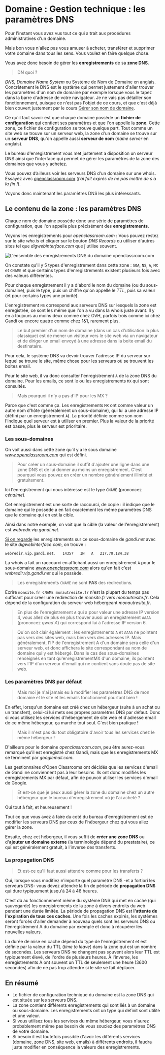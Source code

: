 # Domaine : Gestion technique : les paramètres DNS

Pour l'instant vous avez vus tout ce qui a trait aux procédures administratives d'un domaine.

Mais bon vous n'allez pas vous amuser à acheter, transférer et supprimer votre domaine dans tous les sens. Vous voulez en faire quelque chose.

Vous avez donc besoin de gérer les __enregistrements__ de sa __zone DNS__.

> DN quoi ?

_DNS, Domaine Name System_ ou Système de Nom de Domaine en anglais. Concrètement le DNS est le système qui permet justement d'aller trouver les paramètres d'un nom de domaine par exemple lorsque vous le tapez dans la barre d'adresse de votre navigateur. Je ne vais pas détailler son fonctionnement, puisque ce n'est pas l'objet de ce cours, et que c'est déjà bien couvert justement par le cours [Gérer son nom de domaine](https://openclassrooms.com/courses/gerer-son-nom-de-domaine).

Ce qu'il faut savoir est que chaque domaine possède un __fichier de configuration__ qui contient ses paramètres et que l'on appelle la __zone__. Cette zone, ce fichier de configuration se trouve quelque part. Tout comme un site web se trouve sur un serveur web, la zone d'un domaine se trouve sur un __serveur DNS__, qu'on appelle aussi __serveur de nom__ (_name server_ en anglais).

Le bureau d'enregistrement vous met justement a disposition un serveur DNS ainsi que l'interface qui permet de gérer les paramètres de la zone des domaines que vous y achetez.

Vous pouvez d’ailleurs voir les serveurs DNS d'un domaine sur une whois. Essayez avec [openclassroom.com](https://who.is/whois/openclassroom.com) (_j'ai fait exprès de ne pas mettre de s à la fin !_).

Voyons donc maintenant les paramètres DNS les plus intéressants.

## Le contenu de la zone : les paramètres DNS

Chaque nom de domaine possède donc une série de paramètres de configuration, que l'on appelle plus précisément des __enregistrements__.

Voyons les enregistrements pour _openclassroom.com_ : Vous pouvez restez sur le site _who.is_ et cliquer sur le bouton _DNS Records_ ou utiliser d'autres sites tel que _digwebinterface.com_ que j'utilise souvent.

![L'ensemble des enregistrements DNS du domaine openclassroom.com](images/domaine_whois_dns_records.png)

On constate qu'il y 5 types d'enregistrement dans cette zone : `SOA`, `NS`, `A`, `MX` et `CNAME` et que certains types d'enregistrements existent plusieurs fois avec des valeurs différentes.

Pour chaque enregistrement il y a d'abord le nom du domaine (ou du sous-domaine), puis le type, puis un chiffre qu'on appelle le _TTL_, puis sa valeur (et pour certains types une priorité).

L'enregistrement `NS` correspond aux serveurs DNS sur lesquels la zone est enregistrée, ce sont les même que l'on a vu dans la whois juste avant. Il y en a toujours au moins deux comme chez OVH, parfois trois comme ici chez Gandi ou encore quatre comme chez 1&1, rarement plus.

> Le but premier d'un nom de domaine (dans un cas d'utilisation la plus classique) est de mener un visiteur vers le site web via un navigateur et de diriger un email envoyé à une adresse dans la boite email du destinataire.

Pour cela, le système DNS va devoir trouver l'adresse IP du serveur sur lequel se trouve le site, même chose pour les serveurs où se trouvent les boites email.

Pour le site web, il va donc consulter l'enregistrement `A` de la zone DNS du domaine. Pour les emails, ce sont le ou les enregistrements `MX` qui sont consultés.

> Mais pourquoi il n'y a pas d'IP pour les  MX ?

Parce que c'est comme ça. Les enregistrements `MX` ont comme valeur un autre nom d'hôte (généralement un sous-domaine), qui lui a une adresse IP (défini par un enregistrement `A`). La priorité définie comme son nom l'indique quel serveur est à utiliser en premier. Plus la valeur de la priorité est basse, plus le serveur est prioritaire.

### Les sous-domaines

On voit aussi dans cette zone qu'il y a le sous domaine _www.openclassroom.com_ qui est défini.

> Pour créer un sous-domaine il suffit d'ajouter une ligne dans une zone DNS et de lui donner au moins un enregistrement. C'est pourquoi vous pouvez en créer un nombre généralement illimité et gratuitement.

Ici l'enregistrement qui nous intéresse est le type `CNAME` (prononcez _cénaime_).

Cet enregistrement est une sorte de raccourci, de copie : il indique que le domaine qui le possède a en fait exactement les même paramètres DNS que le domaine qui en est la cible.

Ainsi dans notre exemple, on voit que la cible (la valeur de l'enregistrement) est _webredir.vip.gandi.net_.

[Si on regarde](http://digwebinterface.com/?hostnames=+webredir.vip.gandi.net&type=ANY&colorize=on&ns=resolver&useresolver=8.8.4.4&nameservers=) les enregistrements sur ce sous-domaine de _gandi.net_ avec le site _digwebinterface.com_, on trouve :

	webredir.vip.gandi.net.   14357   IN   A   217.70.184.38

La whois a fait un raccourci en affichant aussi un enregistrement `A` pour le sous-domaine _www.openclassroom.com_ alors qu'en fait c'est _webredir.vip.gandi.net_ qui le possède.

> Les enregistrements `CNAME` ne sont __PAS__ des redirections.

Ecrire `monsite.fr CNAME monautresite.fr` n'est la plupart du temps pas suffisant pour créer une redirection de _monsite.fr_ vers _monautresite.fr_. Cela dépend de la configuration du serveur web hébergeant _monautresite.fr_.

> En plus de l'enregistrement `A` qui a pour valeur une adresse IP version 4, vous allez de plus en plus trouver aussi un enregistrement `AAAA` (prononcez _qwad A_) qui correspond lui à l'adresse IP version 6.
 
> Qu'on soit clair également : les enregistrements `A` et `AAAA` ne pointent pas vers des sites web, mais bien vers des adresses IP. Mais généralement, l'IP de l'enregistrement A d'un domaine sera celle d'un serveur web, et donc affichera le site correspondant au nom de domaine qui y est hébergé. Dans le cas des sous-domaines renseignés en tant qu'enregistrementMX d'un domaine, ils pointent vers l'IP d'un serveur d'email qui ne contient sans doute pas de site web.

### Les paramètres DNS par défaut

> Mais moi je n'ai jamais eu à modifier les paramètres DNS de mon domaine et le site et les emails fonctionnent pourtant bien !

En effet, lorsqu'un domaine est créé chez un hébergeur (suite à un achat ou un transfert), celui-ci lui mets ses propres paramètres DNS par défaut. Donc si vous utilisez les services d'hébergement de site web et d'adresse email de ce même hébergeur, ça marche tout seul. C'est bien pratique !

> Mais il n'est pas du tout obligatoire d'avoir tous les services chez le même hébergeur !

D'ailleurs pour le domaine _openclassroom.com_, peu être aurez-vous remarqué qu'il est enregistré chez Gandi, mais que les enregistrements MX se terminent par _googlemail.com_.

Les gestionnaires d'Open Classrooms ont décidés que les services d'email de Gandi ne conviennent pas à leur besoins. Ils ont donc modifiés les enregistrements MX par défaut, afin de pouvoir utiliser les services d'email de Google.

> Et est-ce que je peux aussi gérer la zone du domaine chez un autre hébergeur que le bureau d'enregistrement où je l'ai acheté ?

Oui tout à fait, et heureusement !

Tout ce que vous avez à faire du coté du bureau d'enregistrement est de modifier les serveurs DNS par ceux de l'hébergeur chez qui vous allez gérer la zone.

Ensuite, chez cet hébergeur, il vous suffit de __créer une zone DNS__ ou d'__ajouter un domaine externe__ (la terminologie dépend du prestataire), ce qui est généralement gratuit, à l'inverse des transferts.

### La propagation DNS

> Et est-ce qu'il faut aussi attendre comme pour les transferts ?

Oui, lorsque vous modifiez n'importe quel paramètre DNS -et a fortiori les serveurs DNS- vous devez attendre la fin de période de __propagation DNS__ qui dure typiquement jusqu'à 24 à 48 heures.

C'est dû au fonctionnement même du système DNS qui met en cache (qui sauvegarde) les enregistrements de la zone à divers endroits du web pendant une durée limitée. La période de propagation DNS est __l'attente de l'expiration de tous ces caches__. Une fois les caches expirés, les systèmes seront forcés d'aller demander à nouveau quels sont les serveurs DNS ou l'enregistrement A du domaine par exemple et donc à récupérer les nouvelles valeurs.

La durée de mise en cache dépend du type de l'enregistrement et est définie par la valeur du TTL (_time to leave_) dans la zone qui est un nombre de secondes. Les serveurs DNS ne changent pas souvent alors leur TTL est typiquement élevé, de l'ordre de plusieurs heures. À l'inverse, les enregistrements A ont souvent un TTL de seulement une heure (3600 secondes) afin de ne pas trop attendre si le site se fait déplacer.

## En résumé

- Le fichier de configuration technique du domaine est la zone DNS qui est située sur les serveurs DNS.
- La zone contient différents enregistrements qui sont liés à un domaine ou sous-domaine. Les enregis‌trements ont un type qui définit sont utilité et une valeur.
- Si vous utilisez tous les services du même hébergeur, vous n'aurez probablement même pas besoin de vous souciez des paramètres DNS de votre domaine.
- Si besoin il est toutefois possible d'avoir les différents services (domaine, zone DNS, site web, emails) à différents endroits, il faudra juste modifier en conséquence la valeurs des enregistrements.
